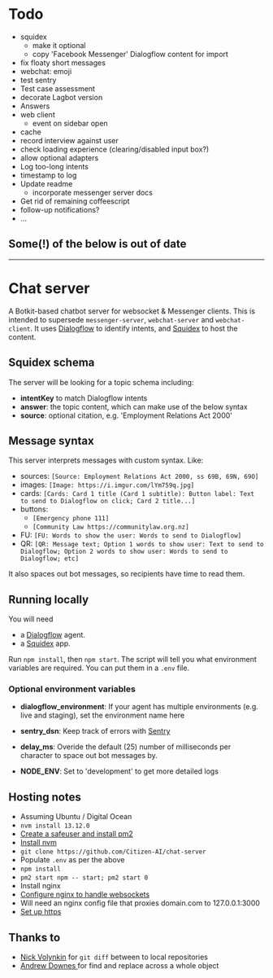 # Todo

* squidex
  * make it optional
  * copy 'Facebook Messenger' Dialogflow content for import
* fix floaty short messages
* webchat: emoji
* test sentry
* Test case assessment
* decorate Lagbot version
* Answers
* web client
  * event on sidebar open
* cache
* record interview against user
* check loading experience (clearing/disabled input box?)
* allow optional adapters
* Log too-long intents
* timestamp to log
* Update readme
  * incorporate messenger server docs
* Get rid of remaining coffeescript
* follow-up notifications?
* … 


## Some(!) of the below is out of date

----

# Chat server

A Botkit-based chatbot server for websocket & Messenger clients. This is intended to supersede `messenger-server`, `webchat-server` and `webchat-client`. It uses [Dialogflow](https://dialogflow.cloud.google.com/) to identify intents,
and [Squidex](https://squidex.io/) to host the content.


## Squidex schema

The server will be looking for a topic schema including:

* **intentKey** to match Dialogflow intents
* **answer**: the topic content, which can make use of the below syntax
* **source**: optional citation, e.g. 'Employment Relations Act 2000'


## Message syntax

This server interprets messages with custom syntax. Like:

* sources: `[Source: Employment Relations Act 2000, ss 69B, 69N, 69O]`
* images: `[Image: https://i.imgur.com/lYm759q.jpg]`
* cards: `[Cards: Card 1 title (Card 1 subtitle): Button label: Text to send to Dialogflow on click; Card 2 title...]`
* buttons:
  * `[Emergency phone 111]`
  * `[Community Law https://communitylaw.org.nz]`
* FU: `[FU: Words to show the user: Words to send to Dialogflow]`
* QR: `[QR: Message text; Option 1 words to show user: Text to send to Dialogflow; Option 2 words to show user: Words to send to Dialogflow; etc]`

It also spaces out bot messages, so recipients have time to read them.

## Running locally

You will need

* a [Dialogflow](https://dialogflow.com) agent.
* a [Squidex](https://squidex.io/) app.

Run `npm install`, then `npm start`. The script will tell you what environment variables are required. You can put them in a `.env` file.

### Optional environment variables

* **dialogflow_environment**: If your agent has multiple environments (e.g. live and staging), set the environment name here

* **sentry_dsn**: Keep track of errors with [Sentry](https://sentry.io/)

* **delay_ms**: Overide the default (25) number of milliseconds per character to space out bot messages by.

* **NODE_ENV**: Set to 'development' to get more detailed logs


## Hosting notes

* Assuming Ubuntu / Digital Ocean
* `nvm install 13.12.0`
* [Create a safeuser and install pm2](https://www.digitalocean.com/community/tutorials/how-to-use-pm2-to-setup-a-node-js-production-environment-on-an-ubuntu-vps)
* [Install nvm](https://github.com/nvm-sh/nvm#install--update-script)
* `git clone https://github.com/Citizen-AI/chat-server`
* Populate `.env` as per the above
* `npm install`
* `pm2 start npm -- start; pm2 start 0`
* Install nginx
* [Configure nginx to handle websockets](https://www.nginx.com/blog/websocket-nginx/)
* Will need an nginx config file that proxies domain.com to 127.0.0.1:3000
* [Set up https](https://www.digitalocean.com/community/tutorials/how-to-secure-nginx-with-let-s-encrypt-on-ubuntu-18-04)



## Thanks to

* [Nick Volynkin](https://stackoverflow.com/a/30772025/1876628) for `git diff` between to local repositories
* [Andrew Downes
](https://stackoverflow.com/questions/23047211/replace-all-instances-of-a-string-within-an-object-and-or-array-javascript) for find and replace across a whole object